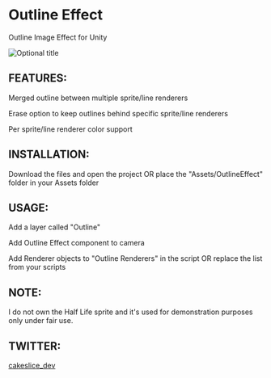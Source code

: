 Outline Effect
======================
Outline Image Effect for Unity

![](https://gfycat.com/RashGenuineBlackwidowspider "Optional title")

FEATURES:
------------
Merged outline between multiple sprite/line renderers

Erase option to keep outlines behind specific sprite/line renderers

Per sprite/line renderer color support


INSTALLATION:
------------
Download the files and open the project OR place the "Assets/OutlineEffect" folder in your Assets folder

USAGE:
------------
Add a layer called "Outline"

Add Outline Effect component to camera

Add Renderer objects to "Outline Renderers" in the script OR replace the list from your scripts

NOTE:
------------
I do not own the Half Life sprite and it's used for demonstration purposes only under fair use.

TWITTER:
------------
[cakeslice_dev](https://twitter.com/cakeslice_dev)

